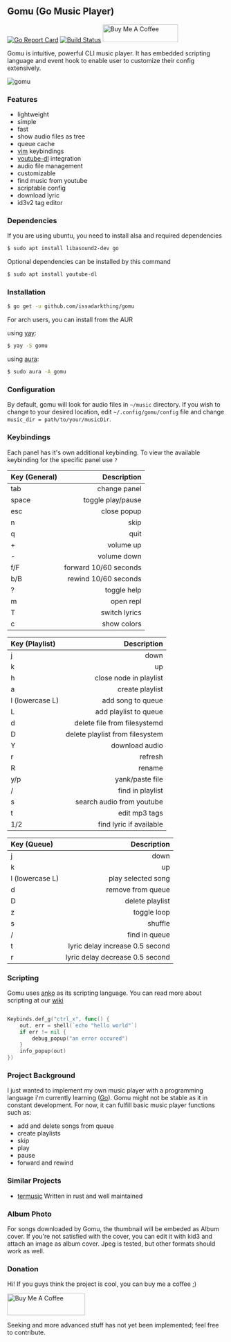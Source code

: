 
## Gomu (Go Music Player) 
[![Go Report Card](https://goreportcard.com/badge/github.com/issadarkthing/gomu)](https://goreportcard.com/report/github.com/issadarkthing/gomu) [![Build Status](https://travis-ci.com/issadarkthing/gomu.svg?branch=master)](https://travis-ci.com/issadarkthing/gomu)
<a href="https://www.buymeacoffee.com/raziman" target="_blank"><img src="https://cdn.buymeacoffee.com/buttons/default-orange.png" alt="Buy Me A Coffee" height="41" width="174"></a>

Gomu is intuitive, powerful CLI music player. It has embedded scripting language
and event hook to enable user to customize their config extensively.

![gomu](https://user-images.githubusercontent.com/50593529/107107772-37fdc000-686e-11eb-8c0f-c7d7f43f3c80.png)

### Features
- lightweight
- simple
- fast
- show audio files as tree
- queue cache
- [vim](https://github.com/vim/vim) keybindings
- [youtube-dl](https://github.com/ytdl-org/youtube-dl) integration
- audio file management
- customizable
- find music from youtube
- scriptable config
- download lyric
- id3v2 tag editor

### Dependencies
If you are using ubuntu, you need to install alsa and required dependencies
```sh
$ sudo apt install libasound2-dev go
```
Optional dependencies can be installed by this command
```sh
$ sudo apt install youtube-dl
```

### Installation

```sh
$ go get -u github.com/issadarkthing/gomu
```

For arch users, you can install from the AUR

using [yay](https://github.com/Jguer/yay):
```sh
$ yay -S gomu
```
using [aura](https://github.com/fosskers/aura):
```sh
$ sudo aura -A gomu
```


### Configuration
By default, gomu will look for audio files in `~/music` directory. If you wish to change to your desired location, edit `~/.config/gomu/config` file
and change `music_dir = path/to/your/musicDir`. 


### Keybindings
Each panel has it's own additional keybinding. To view the available keybinding for the specific panel use `?`

| Key (General)   |                     Description |
|:----------------|--------------------------------:|
| tab             |                    change panel |
| space           |               toggle play/pause |
| esc             |                     close popup |
| n               |                            skip |
| q               |                            quit |
| +               |                       volume up |
| -               |                     volume down |
| f/F             |           forward 10/60 seconds |
| b/B             |            rewind 10/60 seconds |
| ?               |                     toggle help |
| m               |                       open repl |
| T               |                   switch lyrics |
| c               |                     show colors |


| Key (Playlist)  |                     Description |
|:----------------|--------------------------------:|
| j               |                            down |
| k               |                              up |
| h               |          close node in playlist |
| a               |                 create playlist |
| l (lowercase L) |               add song to queue |
| L               |           add playlist to queue |
| d               |    delete file from filesystemd |
| D               | delete playlist from filesystem |
| Y               |                  download audio |
| r               |                         refresh |
| R               |                          rename |
| y/p             |                 yank/paste file |
| /               |                find in playlist |
| s               |       search audio from youtube |
| t               |                   edit mp3 tags |
| 1/2             |         find lyric if available |

| Key (Queue)     |                     Description |
|:----------------|--------------------------------:|
| j               |                            down |
| k               |                              up |
| l (lowercase L) |              play selected song |
| d               |               remove from queue |
| D               |                 delete playlist |
| z               |                     toggle loop |
| s               |                         shuffle |
| /               |                   find in queue |
| t               | lyric delay increase 0.5 second |
| r               | lyric delay decrease 0.5 second |

### Scripting

Gomu uses [anko](https://github.com/mattn/anko) as its scripting language. You can read
more about scripting at our [wiki](https://github.com/issadarkthing/gomu/wiki)

``` go

Keybinds.def_g("ctrl_x", func() {
    out, err = shell(`echo "hello world"`)
    if err != nil {
        debug_popup("an error occured")
    }
    info_popup(out)
})

```

### Project Background
I just wanted to implement my own music player with a programming language i'm currently learning ([Go](https://golang.org/)). Gomu might not be stable as it in constant development. For now, it can fulfill basic music player functions such as:
- add and delete songs from queue
- create playlists
- skip
- play
- pause 
- forward and rewind

### Similar Projects
- [termusic](https://github.com/tramhao/termusic) Written in rust and well maintained

### Album Photo
For songs downloaded by Gomu, the thumbnail will be embeded as Album cover. If you're not satisfied with the cover, you can edit it with kid3 and attach an image as album cover. Jpeg is tested, but other formats should work as well.

### Donation
Hi! If you guys think the project is cool, you can buy me a coffee ;)

<a href="https://www.buymeacoffee.com/raziman" target="_blank"><img src="https://cdn.buymeacoffee.com/buttons/default-orange.png" alt="Buy Me A Coffee" height="50" width="180"></a>

Seeking and more advanced stuff has not yet been implemented; feel free to contribute.
